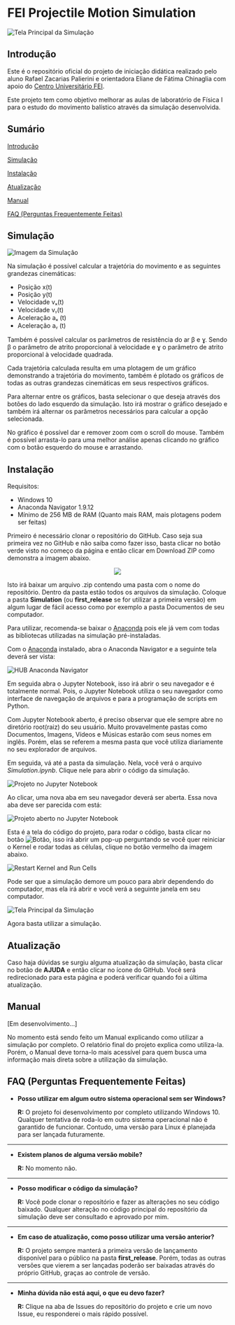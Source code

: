 # **FEI Projectile Motion Simulation**

![Tela Principal da Simulação](./Images/ProjectLogo.gif)

## **Introdução**

Este é o repositório oficial do projeto de iniciação didática realizado pelo aluno Rafael Zacarias Palierini e orientadora Eliane de Fátima Chinaglia com apoio do [Centro Universitário FEI](https://portal.fei.edu.br/).

Este projeto tem como objetivo melhorar as aulas de laboratório de Física I para o estudo do movimento balístico através da simulação desenvolvida.

## **Sumário**

[Introdução](#Introdução)

[Simulação](#Simulação)

[Instalação](#Instalação)

[Atualização](#Atualização)

[Manual](#Manual)

[FAQ (Perguntas Frequentemente Feitas)](#faq-perguntas-frequentemente-feitas)

## **Simulação**

![Imagem da Simulação](./Images/Simulation.png)

Na simulação é possível calcular a trajetória do movimento e as seguintes grandezas cinemáticas:

* Posição x(t)
* Posição y(t)
* Velocidade vₓ(t)
* Velocidade vᵧ(t)
* Aceleração aₓ (t)
* Aceleração aᵧ (t)

Também é possível calcular os parâmetros de resistência do ar β e ɣ. Sendo β o parâmetro de atrito proporcional à velocidade e ɣ o parâmetro de atrito proporcional à velocidade quadrada.

Cada trajetória calculada resulta em uma plotagem de um gráfico demonstrando a trajetória do movimento, também é plotado os gráficos de todas as outras grandezas cinemáticas em seus respectivos gráficos.

Para alternar entre os gráficos, basta selecionar o que deseja através dos botões do lado esquerdo da simulação. Isto irá mostrar o gráfico desejado e também irá alternar os parâmetros necessários para calcular a opção selecionada.

No gráfico é possível dar e remover zoom com o scroll do mouse. Também é possível arrasta-lo para uma melhor análise apenas clicando no gráfico com o botão esquerdo do mouse e arrastando.

## **Instalação**

Requisitos:
- Windows 10
- Anaconda Navigator 1.9.12
- Mínimo de 256 MB de RAM (Quanto mais RAM, mais plotagens podem ser feitas)

Primeiro é necessário clonar o repositório do GitHub. Caso seja sua primeira vez no GitHub e não saiba como fazer isso, basta clicar no botão verde visto no começo da página e então clicar em Download ZIP como demonstra a imagem abaixo.


<p align="center">
  <img src="./Images/Clone.png" />
</p>

Isto irá baixar um arquivo .zip contendo uma pasta com o nome do repositório. Dentro da pasta estão todos os arquivos da simulação. Coloque a pasta **Simulation** (ou **first_release** se for utilizar a primeira versão) em algum lugar de fácil acesso como por exemplo a pasta Documentos de seu computador.

Para utilizar, recomenda-se baixar o [Anaconda](https://www.anaconda.com/products/individual) pois ele já vem com todas as bibliotecas utilizadas na simulação pré-instaladas.

Com o [Anaconda](https://www.anaconda.com/products/individual) instalado, abra o Anaconda Navigator e a seguinte tela deverá ser vista:

![HUB Anaconda Navigator](./Images/AnacondaNav.png)

Em seguida abra o Jupyter Notebook, isso irá abrir o seu navegador e é totalmente normal. Pois, o Jupyter Notebook utiliza o seu navegador como interface de navegação de arquivos e para a programação de scripts em Python.

Com Jupyter Notebook aberto, é preciso observar que ele sempre abre no diretório root(raiz) do seu usuário. Muito provavelmente pastas como Documentos, Imagens, Vídeos e Músicas estarão com seus nomes em inglês. Porém, elas se referem a mesma pasta que você utiliza diariamente no seu explorador de arquivos.

Em seguida, vá até a pasta da simulação. Nela, você verá o arquivo *Simulation.ipynb*. Clique nele para abrir o código da simulação.

![Projeto no Jupyter Notebook](./Images/JupyterNot.png)

Ao clicar, uma nova aba em seu navegador deverá ser aberta. Essa nova aba deve ser parecida com está:

![Projeto aberto no Jupyter Notebook](./Images/JupyterCode.png)

Esta é a tela do código do projeto, para rodar o código, basta clicar no botão ![Botão](./Images/Button.png), isso irá abrir um pop-up perguntando se você quer reiniciar o Kernel e rodar todas as células, clique no botão vermelho da imagem abaixo.

![Restart Kernel and Run Cells](./Images/RestartKernel.png)

Pode ser que a simulação demore um pouco para abrir dependendo do computador, mas ela irá abrir e você verá a seguinte janela em seu computador.

![Tela Principal da Simulação](./Images/MainScreen.png)

Agora basta utilizar a simulação.

## **Atualização**

Caso haja dúvidas se surgiu alguma atualização da simulação, basta clicar no botão de **AJUDA** e então clicar no ícone do GitHub. Você será redirecionado para esta página e poderá verificar quando foi a última atualização.

## **Manual**

[Em desenvolvimento...]

No momento está sendo feito um Manual explicando como utilizar a simulação por completo. O relatório final do projeto explica como utiliza-la. Porém, o Manual deve torna-lo mais acessível para quem busca uma informação mais direta sobre a utilização da simulação.

## **FAQ (Perguntas Frequentemente Feitas)**

* **Posso utilizar em algum outro sistema operacional sem ser Windows?**

    **R:** O projeto foi desenvolvimento por completo utilizando Windows 10. Qualquer tentativa de roda-lo em outro sistema operacional não é garantido de funcionar. Contudo, uma versão para Linux é planejada para ser lançada futuramente.

---

* **Existem planos de alguma versão mobile?**

    **R:** No momento não.

---

* **Posso modificar o código da simulação?**

    **R:** Você pode clonar o repositório e fazer as alterações no seu código baixado. Qualquer alteração no código principal do repositório da simulação deve ser consultado e aprovado por mim.

---

* **Em caso de atualização, como posso utilizar uma versão anterior?**

    **R:** O projeto sempre manterá a primeira versão de lançamento disponível para o público na pasta **first_release**. Porém, todas as outras versões que vierem a ser lançadas poderão ser baixadas através do próprio GitHub, graças ao controle de versão.

---

* **Minha dúvida não está aqui, o que eu devo fazer?**

    **R:** Clique na aba de Issues do repositório do projeto e crie um novo Issue, eu responderei o mais rápido possível.
